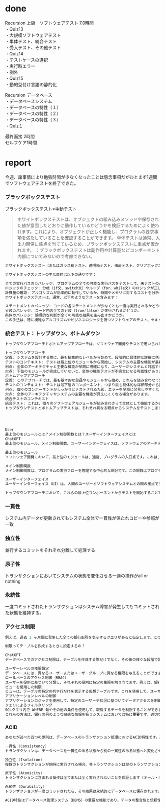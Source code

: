 # done
Recursion 上級　ソフトウェアテスト 7.0時間</br>
・Quiz13</br>
・大規模ソフトウェアテスト</br>
・単体テスト、統合テスト</br>
・受入テスト、その他テスト</br>
・Quiz14</br>
・テストケースの選択</br>
・実行時エラー</br>
・例外</br>
・Quiz15</br>
・動的型付け言語の静的化</br>

Recursion データベース</br>
・データベースシステム</br>
・データベースの特性（１）</br>
・データベースの特性（２）</br>
・データベースの特性（３）</br>
・Quiz１</br>

最終面接 2時間</br>
セルフケア1時間</br>

# report
今週、諸事情により勉強時間が少なくなったことは懸念事項だがひとまず1週間でソフトウェアテストを終了できた。</br>

### ブラックボックステスト
ブラックボックステスト≠手動テスト</br>
>ホワイトボックステストは、オブジェクトの組み込みメソッドや保存された値が意図したとおりに動作しているかどうかを検証するためによく使われます。これにより、オブジェクトが正しく機能し、プログラムの要求事項を満たしていることを確認することができます。
>単体テストは通常、入出力関係に焦点を当てているため、ブラックボックステストに重点が置かれます。
：ブラックボックステストは副作用や計算量などコンポーネント内部についてみないので考慮できない。</br>

```java
ホワイトボックステスト（またはガラス箱テスト、透明箱テスト、構造テスト、クリアボックステスト）は、プログラムの内部構造、ロジック、コードの動作を詳細に調べながらテストケースを設計するテスト手法です。開発者がプログラムのソースコードを見ながら、プログラムがどのように実行されるか、分岐はどのように動くか、ループはどのように繰り返されるかなどを考慮してテストを行います。

ホワイトボックステストの主な目的は以下の通りです：

全ての実行パスのカバレッジ: プログラムの全ての可能な実行パスをテストして、未テストのパスがないか確認します。
ロジックのチェック: 分岐（if文、switch文）やループ（for、while文）のロジックが正しく動作するかを確認します。
計算量の確認: アルゴリズムが効率的に動作しているか、時間やメモリに対するコストを分析します。
ホワイトボックステストは、通常、以下のようなテストを含みます：

ステートメントカバレッジ: コードの各ステートメントが少なくとも一度は実行されるかどうか。
分岐カバレッジ: コード内の全ての分岐（true/false）が実行されるかどうか。
条件カバレッジ: 論理的な判断が全ての可能な結果を生み出すかどうか。
この手法は、特に複雑なアルゴリズムやビジネスロジックを持つソフトウェアのテスト、セキュリティテスト、およびパフォーマンステストで有用です。ホワイトボックステストは、テストの設計にプログラムの内部知識が必要であるため、通常は開発者によって行われます。
```


### 統合テスト：トップダウン、ボトムダウン
```java
トップダウンアプローチとボトムアップアプローチは、ソフトウェア開発やテストで用いられる異なる方法論です。それぞれには特有の特徴と利点があります。

トップダウンアプローチ
定義: システムを設計する際に、最も抽象的なレベルから始めて、段階的に具体的な詳細に落とし込んでいくアプローチです。
テストのコンテキスト: テストは最上位のモジュールから開始し、システムの主要な機能が最初にテストされます。これには、ユーザーインターフェイスやメイン制御関数などが含まれます。下位のモジュールは、スタブ（仮のコード片）を使ってシミュレートされることがよくあります。
利点: 全体のアーキテクチャと主要な機能が早期に明確になり、ユーザーがシステムと対話する部分のテストに集中できます。
欠点: 下位のモジュールが完成していないと、全体の機能テストが不完全になる可能性があります。
ボトムアップアプローチ
定義: このアプローチでは、最も基本的な部品やモジュールから始め、これらを組み合わせて全体のシステムを構築していきます。
テストのコンテキスト: テストは最下層のコンポーネント、つまり最も具体的な詳細部分から始まり、その後で高位のコンポーネントへと進みます。高位のモジュールは、下位のモジュールが正しく動作することを前提にテストされます。
利点: 個々のコンポーネントがしっかりとテストされるため、エラーを早期に発見しやすくなります。
欠点: 全体のアーキテクチャやシステムの主要な機能が見えにくくなる場合があります。
統合テストのコンテキスト
統合テスト: これは、個々のソフトウェアモジュールが組み合わさって全体として機能するかどうかをテストする過程です。統合テストは、ボトムアップ、トップダウン、またはその両方のアプローチを取ることができます。
トップダウンテストとボトムアップテストは、それぞれ異なる観点からシステムをテストします。トップダウンでは全体の流れや主要機能が、ボトムアップでは細部の動作が確認できます。実際には、多くのプロジェクトではこれらのアプローチを組み合わせて使用することが一般的です。これにより、システムの各レベルでバランスの取れたテストカバレッジを確保し、開発プロセス全体のリスクを最小限に抑えることができます。




User
最上位のモジュールとは？メイン制御関数とは？ユーザーインターフェイスとは
ChatGPT
最上位のモジュール、メイン制御関数、ユーザーインターフェイスは、ソフトウェアのアーキテクチャにおける異なるコンポーネントを指します。

最上位のモジュール
ソフトウェア開発において、最上位のモジュールは、通常、プログラムの入口点です。これは、プログラムが開始されると最初に実行される部分であり、他のモジュールや関数への呼び出しを制御します。例えば、多くのプログラムでは main 関数がこの役割を果たします。

メイン制御関数
メイン制御関数は、プログラムの実行フローを管理する中心的な部分です。この関数はプログラムの主要なタスクを調整し、アプリケーションの異なる部分間でデータの流れを制御します。実際には、これは一連の関数呼び出しや、プログラムの状態管理を行うコードで構成されていることが多いです。

ユーザーインターフェイス
ユーザーインターフェイス（UI）は、人間のユーザーとソフトウェアシステムとの間の接点です。UIは、ユーザーがシステムと対話し、操作を行うための手段を提供します。これには、コマンドラインインターフェイス（CLI）、グラフィカルユーザーインターフェイス（GUI）、ウェブインターフェイスなどがあります。

トップダウンアプローチにおいて、これらの最上位コンポーネントからテストを開始することで、プログラム全体の動作を初期段階で検証できます。下位のモジュールがまだ完成していない場合には、スタブを使用して、これらのモジュールが完成したときの動作を模擬します。スタブは、実際の実装が用意されるまでの一時的な代替コードであり、最上位のモジュールが期待するインターフェイスと入出力を提供します。
```


### 一貫性
システム内データが更新されてもシステム全体で一貫性が保たれコピーや参照が一致

### 独立性
並行するコミットをそれぞれ分離して処理する

### 原子性
トランザクションにおいてシステムの状態を変化させる一連の操作がall or nothing

### 永続性
一度コミットされたトランザクションはシステム障害が発生してもコミットされた状態を維持する。


### アクセス制限
```java
例えば、過去 1 ヶ月間に発生した全ての銀行取引を表示するクエリがあると仮定します。このとき、開発者は、アプリのユーザーがアクセスできるビューやデータの量に対して自由に制限をかけることができます。つまり、銀行口座の所有者のみが自分の口座の詳細を閲覧することができ、銀行員は限られた量のデータにしかアクセスできないように設定することができます。

制限ってテーブルを作成するときに設定するの？

ChatGPT
データベースでのアクセス制限は、テーブルを作成する際だけでなく、その後の様々な段階で設定できます。データベースのセキュリティとプライバシーを確保するために、開発者は以下のような方法でアクセス制限をかけることが一般的です。

ユーザーレベルの権限設定
データベースには、異なるユーザーまたはユーザーグループに異なる権限を与えることができます。たとえば、一部のユーザーには読み取り専用のアクセスを許可し、他のユーザーには読み取りと書き込みのアクセスを許可することができます。
ロールベースのアクセス制御（RBAC）
ユーザーを役割に基づいて分類し、それぞれの役割に特定の権限を割り当てます。例えば、銀行員 ロールには顧客データの読み取り権限が与えられる一方で、監査役 ロールにはより広範なデータアクセスが許可される場合があります。
ビューを使用した制限
ビューは、テーブルの特定の列や行だけを表示する仮想テーブルです。これを使用して、ユーザーが見ることができるデータを制限することができます。例えば、顧客には自分の取引履歴のみが表示されるビューを作成することができます。
アプリケーションレベルの制御
アプリケーションロジックを使用して、特定のユーザーや状況に基づいてデータアクセスを制御します。この場合、アプリケーションはデータベースからデータを取得する前に、ユーザーのアイデンティティや役割を検証します。
クエリによるフィルタリング
SQLクエリ内で WHERE 句やその他の条件を使用して、取得するデータを制限することができます。これにより、特定の条件を満たすデータのみがユーザーに表示されます。
これらの方法は、銀行の例のような敏感な情報を扱うシステムにおいては特に重要です。適切なアクセス制御を設定することにより、データのセキュリティとプライバシーが確保され、規制の要件を満たすことができます。
```


### ACID
```java
あなたが述べた四つの原則は、データベースのトランザクション処理におけるACID特性です。ACIDは、信頼性の高いトランザクション処理システムを実現するための基本原則です。以下、各特性について簡単に説明します。

一貫性 (Consistency)
トランザクションは、データベースを一貫性のある状態から別の一貫性のある状態へと変化させます。これは、トランザクションがデータベースのすべてのルール（整合性制約、トリガー、カスケード更新など）を尊重することを意味します。トランザクションの実行前後でデータベースの整合性が維持されていることが要求されます。

独立性 (Isolation)
複数のトランザクションが同時に実行される場合、各トランザクションは他のトランザクションから独立していると見なされます。これは、一つのトランザクションが他のトランザクションの中間状態を「見る」ことがないようにすることを意味します。これにより、データの不整合や競合を避けることができます。

原子性 (Atomicity)
トランザクションに含まれる操作は全てまたは全く実行されないことを保証します（オール・オア・ナッシング）。つまり、トランザクション中にエラーが発生した場合、すでに行われた変更はすべてロールバック（元に戻す）され、データベースはトランザクション実行前の状態に戻ります。

永続性 (Durability)
トランザクションが一度コミットされたら、その結果は永続的にデータベースに保存されます。これは、システム障害が発生してもコミットされたデータは失われないことを保証します。復旧メカニズムを用いて、障害発生前の最終コミット状態にデータベースを復元できます。

ACID特性はデータベース管理システム（DBMS）の重要な機能であり、データの整合性と信頼性を保つ上で欠かせない要素です。
```